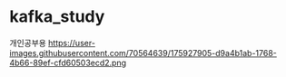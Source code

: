 # kafka_study
개인공부용
https://user-images.githubusercontent.com/70564639/175927905-d9a4b1ab-1768-4b66-89ef-cfd60503ecd2.png
